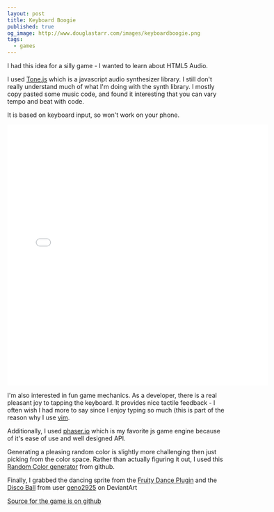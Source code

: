 ```yaml
---
layout: post
title: Keyboard Boogie
published: true
og_image: http://www.douglastarr.com/images/keyboardboogie.png
tags:
  - games
---
```


I had this idea for a silly game - I wanted to learn about HTML5 Audio.   

I used [Tone.js](http://tonejs.org/) which is a javascript audio
synthesizer library.  I still don't really understand much of what I'm
doing with the synth library.  I mostly copy pasted some music code, and found it interesting that you
can vary tempo and beat with code.  

It is based on keyboard input, so won't work on your phone.

<iframe src="/games/keyboardboogie"
style="width: 600px; height: 600px;" frameBorder="0"></iframe>

I'm also interested in fun game mechanics.  As a developer, there is a
real pleasant joy to tapping the keyboard.  It provides nice tactile
feedback - I often wish I had more to say since I enjoy typing so much (this is part of the reason why I use [vim](http://www.vim.org/).

Additionally, I used [phaser.io](https://phaser.io) which is my favorite
js game engine because of it's ease of use and well designed API.

Generating a pleasing random color is slightly more challenging then just picking from the color space.  Rather than actually figuring it out, I used this [Random Color generator](https://github.com/sterlingwes/RandomColor) from github.

Finally, I grabbed the dancing sprite from the [Fruity Dance Plugin](https://www.image-line.com/support/FLHelp/html/plugins/Fruity%20Dance.htm) and the [Disco Ball](http://geno2925.deviantart.com/art/Super-Mario-World-Disco-Ball-415470107) from user [geno2925](http://geno2925.deviantart.com/) on DeviantArt

[Source for the game is on github](https://github.com/tarr11/tarr11.github.com/tree/master/games/keyboardboogie)
